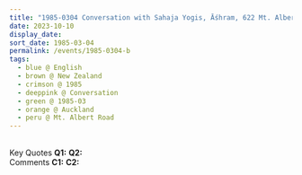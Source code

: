 ```yaml
---
title: "1985-0304 Conversation with Sahaja Yogis, Āśhram, 622 Mt. Albert Road, Epsom, Auckland, New Zealand"
date: 2023-10-10
display_date: 
sort_date: 1985-03-04
permalink: /events/1985-0304-b
tags:
  - blue @ English
  - brown @ New Zealand
  - crimson @ 1985
  - deeppink @ Conversation
  - green @ 1985-03
  - orange @ Auckland
  - peru @ Mt. Albert Road
---
```


<br>

<wave-list>
  <list-title color="DarkSeaGreen" width="55">Key Quotes</list-title>
  <list-item color="BlanchedAlmond" width="280"><b>Q1:</b> <i></i></list-item>
  <list-item color="Lavender" width="280"><b>Q2:</b> <i></i></list-item>
</wave-list>

<br>

<wave-list>
  <list-title color="DarkSeaGreen" width="55">Comments</list-title>
  <list-item color="BlanchedAlmond" width="280"><b>C1:</b> <i></i></list-item>
  <list-item color="Lavender" width="280"><b>C2:</b> <i></i></list-item>
</wave-list>